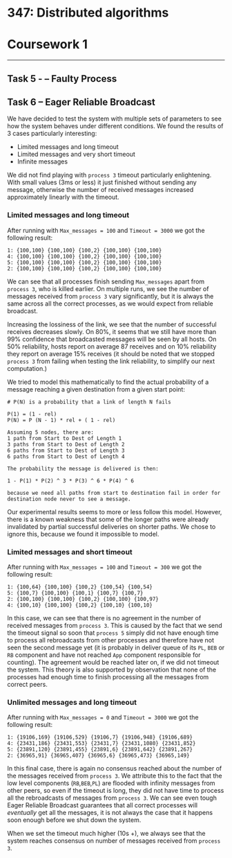 # 347: Distributed algorithms
# Coursework 1
---
## Task 5 - – Faulty	Process

## Task 6 – Eager	Reliable	Broadcast
We have decided to test the system with multiple sets of parameters to see how
the system behaves under different conditions. We found the results of 3 cases
particularly interesting:
* Limited messages and long timeout
* Limited messages and very short timeout
* Infinite messages

We did not find playing with `process 3` timeout particularly enlightening.
With small values (3ms or less) it just finished without sending any message,
otherwise the number of received messages increased approximately linearly
with the timeout.

### Limited messages and long timeout
After running with `Max_messages = 100` and `Timeout = 3000` we got the
following result:
```
1: {100,100} {100,100} {100,2} {100,100} {100,100}
4: {100,100} {100,100} {100,2} {100,100} {100,100}
5: {100,100} {100,100} {100,2} {100,100} {100,100}
2: {100,100} {100,100} {100,2} {100,100} {100,100}
```
We can see that all processes finish sending `Max_messages` apart from
`process 3`, who is killed earlier. On multiple runs, we see the number of
messages received from `process 3` vary significantly, but it is always the same
across all the correct processes, as we would expect from reliable broadcast.

Increasing the lossiness of the link, we see that the number of successful
receives decreases slowly. On 80%, it seems that we still have more than 99%
confidence that broadcasted messages will be seen by all hosts.
On 50% reliability, hosts report on average 87
receives and on 10% reliability they report on average 15% receives (it should
be noted that we stopped `process 3` from failing when testing the link
reliability, to simplify our next computation.)

We tried to model this mathematically to find the actual probability of a message
reaching a given destination from a given start point:

```
# P(N) is a probability that a link of length N fails

P(1) = (1 - rel)
P(N) = P (N - 1) * rel + ( 1 - rel)

Assuming 5 nodes, there are:
1 path from Start to Dest of Length 1
3 paths from Start to Dest of Length 2
6 paths from Start to Dest of Length 3
6 paths from Start to Dest of Length 4

The probability the message is delivered is then:

1 - P(1) * P(2) ^ 3 * P(3) ^ 6 * P(4) ^ 6

because we need all paths from start to destination fail in order for
destination node never to see a message.
```
Our experimental results seems to more or less follow this model. However,
there is a known weakness that some of the longer paths were already invalidated
by partial successful deliveries on shorter paths. We chose to ignore this,
because we found it impossible to model.

### Limited messages and short timeout
After running with `Max_messages = 100` and `Timeout = 300` we got the
following result:
```
1: {100,64} {100,100} {100,2} {100,54} {100,54}
5: {100,7} {100,100} {100,1} {100,7} {100,7}
2: {100,100} {100,100} {100,2} {100,100} {100,97}
4: {100,10} {100,100} {100,2} {100,10} {100,10}
```
In this case, we can see that there is no agreement in the number of received
messages from `process 3`. This is caused by the fact that we send the timeout
signal so soon that `process 5` simply did not have enough time to process
all rebroadcasts from other processes and therefore have not seen the second
message yet (it is probably in deliver queue of its `PL`, `BEB` or `RB` component and have not
reached `App` component responsible for counting).
The agreement would be reached later on, if we did not timeout the
system. This theory is also supported by observation that none of the processes
had enough time to finish processing all the messages from correct peers.

### Unlimited messages and long timeout
After running with `Max_messages = 0` and `Timeout = 3000` we got the
following result:
```
1: {19106,169} {19106,529} {19106,7} {19106,948} {19106,689}
4: {23431,186} {23431,553} {23431,7} {23431,1080} {23431,852}
5: {23891,120} {23891,455} {23891,6} {23891,642} {23891,267}
2: {36965,91} {36965,407} {36965,6} {36965,473} {36965,149}
```
In this final case, there is again no consensus reached about the number of the
messages received from `process 3`. We attribute this to the fact that the
low level components (`RB`,`BEB`,`PL`) are flooded with infinity messages from
other peers, so even if the timeout is long, they did not have time to process
all the rebroadcasts of messages from `process 3`. We can see even tough
Eager Reliable Broadcast guarantees that all correct processes will _eventually_
get all the messages, it is not always the case that it happens soon enough before
we shut down the system.

When we set the timeout much higher (10s +), we always see that the system
reaches consensus on number of messages received from `process 3`.
